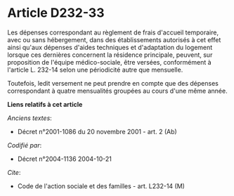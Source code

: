 # Article D232-33

Les dépenses correspondant au règlement de frais d'accueil temporaire, avec ou sans hébergement, dans des établissements
autorisés à cet effet ainsi qu'aux dépenses d'aides techniques et d'adaptation du logement lorsque ces dernières concernent
la résidence principale, peuvent, sur proposition de l'équipe médico-sociale, être versées, conformément à l'article L.
232-14 selon une périodicité autre que mensuelle.

Toutefois, ledit versement ne peut prendre en compte que des dépenses correspondant à quatre mensualités groupées au cours
d'une même année.

**Liens relatifs à cet article**

_Anciens textes_:

  - Décret n°2001-1086 du 20 novembre 2001 - art. 2 (Ab)

_Codifié par_:

  - Décret n°2004-1136 2004-10-21

_Cite_:

  - Code de l'action sociale et des familles - art. L232-14 (M)
